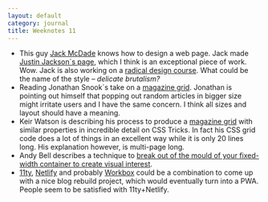 ```yaml
---
layout: default
category: journal
title: Weeknotes 11
---
```

- This guy [Jack McDade](https://jackmcdade.com/) knows how to design a web page. Jack made [Justin Jackson´s page](https://justinjackson.ca), which I think is an exceptional piece of work. Wow. Jack is also working on a [radical design course](https://radicaldesigncourse.com). What could be the name of the style – *delicate brutalism?*
- Reading Jonathan Snook´s take on a [magazine grid](https://snook.ca/archives/html_and_css/playing-with-css-grid). Jonathan is pointing out himself that popping out random articles in bigger size might irritate users and I have the same concern. I think all sizes and layout should have a meaning. 
- Keir Watson is describing his process to produce a [magazine grid](https://css-tricks.com/responsive-grid-magazine-layout-in-just-20-lines-of-css/) with similar properties in incredible detail on CSS Tricks. In fact his CSS grid code does a lot of things in an excellent way while it is only 20 lines long. His explanation however, is multi-page long. 
- Andy Bell describes a technique to [break out of the mould of your fixed-width container to create visual interest](https://piccalil.li/tutorial/creating-a-full-bleed-css-utility/).
- [11ty](https://11ty.dev), [Netlify](https://www.netlify.com) and probably [Workbox](https://developers.google.com/web/tools/workbox) could be a combination to come up with a nice blog rebuild project, which would eventually turn into a PWA. People seem to be satisfied with 11ty+Netlify.